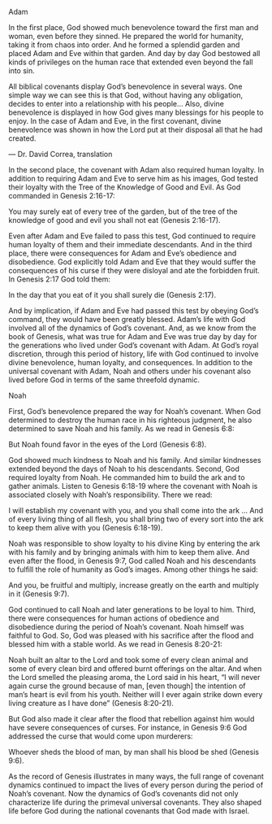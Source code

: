 Adam

In the first place, God showed much benevolence toward the first man and woman, even before they sinned. He prepared the world for humanity, taking it from chaos into order. And he formed a splendid garden and placed Adam and Eve within that garden. And day by day God bestowed all kinds of privileges on the human race that extended even beyond the fall into sin. 

All biblical covenants display God’s benevolence in several ways. One simple way we can see this is that God, without having any obligation, decides to enter into a relationship with his people… Also, divine benevolence is displayed in how God gives many blessings for his people to enjoy. In the case of Adam and Eve, in the first covenant, divine benevolence was shown in how the Lord put at their disposal all that he had created.

— Dr. David Correa, translation

In the second place, the covenant with Adam also required human loyalty. In addition to requiring Adam and Eve to serve him as his images, God tested their loyalty with the Tree of the Knowledge of Good and Evil. As God commanded in Genesis 2:16-17: 

You may surely eat of every tree of the garden, but of the tree of the knowledge of good and evil you shall not eat (Genesis 2:16-17).

Even after Adam and Eve failed to pass this test, God continued to require human loyalty of them and their immediate descendants. 
And in the third place, there were consequences for Adam and Eve’s obedience and disobedience. God explicitly told Adam and Eve that they would suffer the consequences of his curse if they were disloyal and ate the forbidden fruit. In Genesis 2:17 God told them: 

In the day that you eat of it you shall surely die (Genesis 2:17). 

And by implication, if Adam and Eve had passed this test by obeying God’s command, they would have been greatly blessed. 
Adam’s life with God involved all of the dynamics of God’s covenant. And, as we know from the book of Genesis, what was true for Adam and Eve was true day by day for the generations who lived under God’s covenant with Adam. At God’s royal discretion, through this period of history, life with God continued to involve divine benevolence, human loyalty, and consequences. 
In addition to the universal covenant with Adam, Noah and others under his covenant also lived before God in terms of the same threefold dynamic. 


Noah

First, God’s benevolence prepared the way for Noah’s covenant. When God determined to destroy the human race in his righteous judgment, he also determined to save Noah and his family. As we read in Genesis 6:8: 

But Noah found favor in the eyes of the Lord (Genesis 6:8). 

God showed much kindness to Noah and his family. And similar kindnesses extended beyond the days of Noah to his descendants.
Second, God required loyalty from Noah. He commanded him to build the ark and to gather animals. Listen to Genesis 6:18-19 where the covenant with Noah is associated closely with Noah’s responsibility. There we read: 

I will establish my covenant with you, and you shall come into the ark … And of every living thing of all flesh, you shall bring two of every sort into the ark to keep them alive with you (Genesis 6:18-19).

Noah was responsible to show loyalty to his divine King by entering the ark with his family and by bringing animals with him to keep them alive. And even after the flood, in Genesis 9:7, God called Noah and his descendants to fulfill the role of humanity as God’s images. Among other things he said: 

And you, be fruitful and multiply, increase greatly on the earth and multiply in it (Genesis 9:7). 

God continued to call Noah and later generations to be loyal to him.
Third, there were consequences for human actions of obedience and disobedience during the period of Noah’s covenant. Noah himself was faithful to God. So, God was pleased with his sacrifice after the flood and blessed him with a stable world. As we read in Genesis 8:20-21:

Noah built an altar to the Lord and took some of every clean animal and some of every clean bird and offered burnt offerings on the altar. And when the Lord smelled the pleasing aroma, the Lord said in his heart, “I will never again curse the ground because of man, [even though] the intention of man’s heart is evil from his youth. Neither will I ever again strike down every living creature as I have done” (Genesis 8:20-21).

But God also made it clear after the flood that rebellion against him would have severe consequences of curses. For instance, in Genesis 9:6 God addressed the curse that would come upon murderers: 

Whoever sheds the blood of man, by man shall his blood be shed (Genesis 9:6).

As the record of Genesis illustrates in many ways, the full range of covenant dynamics continued to impact the lives of every person during the period of Noah’s covenant. 
Now the dynamics of God’s covenants did not only characterize life during the primeval universal covenants. They also shaped life before God during the national covenants that God made with Israel.
